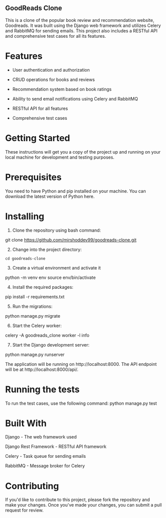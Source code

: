 ## GoodReads Clone
This is a clone of the popular book review and recommendation website, Goodreads. It was built using the Django web framework and utilizes Celery and RabbitMQ for sending emails. This project also includes a RESTful API and comprehensive test cases for all its features.

# Features
- User authentication and authorization

- CRUD operations for books and reviews

- Recommendation system based on book ratings

- Ability to send email notifications using Celery and RabbitMQ

- RESTful API for all features

- Comprehensive test cases

# Getting Started
These instructions will get you a copy of the project up and running on your local machine for development and testing purposes.

# Prerequisites
You need to have Python and pip installed on your machine. You can download the latest version of Python here.

# Installing
1. Clone the repository using bash command:

  git clone https://github.com/mirshoddev99/goodreads-clone.git

2. Change into the project directory:

  ```cd goodreads-clone```

3. Create a virtual environment and activate it
  
  python -m venv env
  source env/bin/activate

4. Install the required packages:

  pip install -r requirements.txt

5. Run the migrations:

  python manage.py migrate

6. Start the Celery worker:
  
  celery -A goodreads_clone worker -l info

7. Start the Django development server:
  
  python manage.py runserver

The application will be running on http://localhost:8000. The API endpoint will be at http://localhost:8000/api/.

# Running the tests
To run the test cases, use the following command:
python manage.py test

# Built With
Django - The web framework used

Django Rest Framework - RESTful API framework

Celery - Task queue for sending emails

RabbitMQ - Message broker for Celery

# Contributing
If you'd like to contribute to this project, please fork the repository and make your changes. Once you've made your changes, you can submit a pull request for review.
